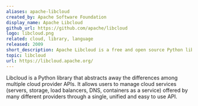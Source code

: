 ```yaml
---
aliases: apache-libcloud
created_by: Apache Software Foundation
display_name: Apache Libcloud
github_url: https://github.com/apache/libcloud
logo: libcloud.png
related: cloud, library, language
released: 2009
short_description: Apache Libcloud is a free and open source Python library for interacting with many of the popular cloud service providers using a unified API.
topic: libcloud
url: https://libcloud.apache.org/
---
```

Libcloud is a Python library that abstracts away the differences among multiple cloud provider APIs. It allows users to manage cloud services (servers, storage, load balancers, DNS, containers as a service) offered by many different providers through a single, unified and easy to use API.
